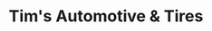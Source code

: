 ---
title: "Tim's Automotive & Tires"
url: /west-valley-city/tims-automotive-and-tires/
shop: tyres
---